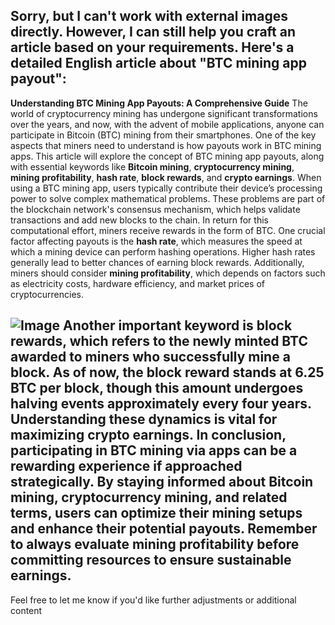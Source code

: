 Sorry, but I can't work with external images directly. However, I can still help you craft an article based on your requirements. Here's a detailed English article about "BTC mining app payout":
---
**Understanding BTC Mining App Payouts: A Comprehensive Guide**
The world of cryptocurrency mining has undergone significant transformations over the years, and now, with the advent of mobile applications, anyone can participate in Bitcoin (BTC) mining from their smartphones. One of the key aspects that miners need to understand is how payouts work in BTC mining apps. This article will explore the concept of BTC mining app payouts, along with essential keywords like **Bitcoin mining**, **cryptocurrency mining**, **mining profitability**, **hash rate**, **block rewards**, and **crypto earnings**.
When using a BTC mining app, users typically contribute their device’s processing power to solve complex mathematical problems. These problems are part of the blockchain network's consensus mechanism, which helps validate transactions and add new blocks to the chain. In return for this computational effort, miners receive rewards in the form of BTC. 
One crucial factor affecting payouts is the **hash rate**, which measures the speed at which a mining device can perform hashing operations. Higher hash rates generally lead to better chances of earning block rewards. Additionally, miners should consider **mining profitability**, which depends on factors such as electricity costs, hardware efficiency, and market prices of cryptocurrencies.

![Image](https://github.com/user-attachments/assets/4a25d116-2220-4385-b08e-f287af8fcbc4)
Another important keyword is **block rewards**, which refers to the newly minted BTC awarded to miners who successfully mine a block. As of now, the block reward stands at 6.25 BTC per block, though this amount undergoes halving events approximately every four years. Understanding these dynamics is vital for maximizing **crypto earnings**.
In conclusion, participating in BTC mining via apps can be a rewarding experience if approached strategically. By staying informed about **Bitcoin mining**, **cryptocurrency mining**, and related terms, users can optimize their mining setups and enhance their potential payouts. Remember to always evaluate **mining profitability** before committing resources to ensure sustainable earnings.
---
Feel free to let me know if you'd like further adjustments or additional content
